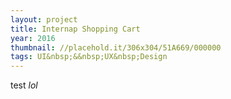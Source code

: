 ```yaml
---
layout: project
title: Internap Shopping Cart
year: 2016
thumbnail: //placehold.it/306x304/51A669/000000
tags: UI&nbsp;&&nbsp;UX&nbsp;Design
---
```

test
<em>lol</em>
